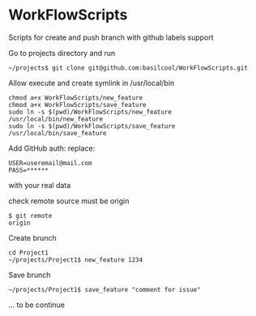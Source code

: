 # WorkFlowScripts
Scripts for create and push branch with github labels support

Go to projects directory and run
```
~/projects$ git clone git@github.com:basilcool/WorkFlowScripts.git
```

Allow execute and create symlink in /usr/local/bin 
```
chmod a+x WorkFlowScripts/new_feature
chmod a+x WorkFlowScripts/save_feature
sudo ln -s $(pwd)/WorkFlowScripts/new_feature /usr/local/bin/new_feature
sudo ln -s $(pwd)/WorkFlowScripts/save_feature /usr/local/bin/save_feature
```
Add GitHub auth:
replace:
```
USER=useremail@mail.com
PASS=******
```
with your real data

check remote source must be origin
```
$ git remote 
origin
```
Create brunch
```
cd Project1
~/projects/Project1$ new_feature 1234
```

Save brunch
```
~/projects/Project1$ save_feature "comment for issue"
```


... to be continue
